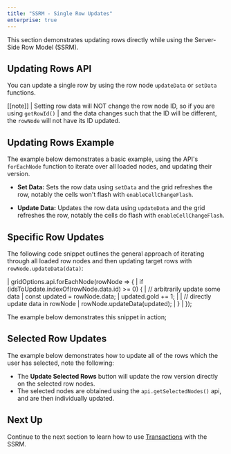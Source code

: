 ```yaml
---
title: "SSRM - Single Row Updates"
enterprise: true
---
```


This section demonstrates updating rows directly while using the Server-Side Row Model (SSRM).

## Updating Rows API

You can update a single row by using the row node `updateData` or `setData` functions.

<api-documentation source='row-object/resources/methods.json' section='rowNodeMethods' names='["updateData", "setData"]'></api-documentation>

[[note]]
| Setting row data will NOT change the row node ID, so if you are using `getRowId()`
| and the data changes such that the ID will be different, the `rowNode` will not have its ID updated.

## Updating Rows Example

The example below demonstrates a basic example, using the API's `forEachNode` function to iterate over all loaded nodes, and updating their version.

- **Set Data:** Sets the row data using `setData` and the grid refreshes the row, notably the cells won't flash with `enableCellChangeFlash`.

- **Update Data:** Updates the row data using `updateData` and the grid refreshes the row, notably the cells do flash with `enableCellChangeFlash`.

<grid-example title='Updating All Rows' name='updating-all-rows' type='generated' options='{ "enterprise": true, "exampleHeight": 615, "extras": ["alasql"], "modules": ["serverside", "rowgrouping"] }'></grid-example>

## Specific Row Updates

The following code snippet outlines the general approach of iterating through all loaded row nodes and then updating target rows with `rowNode.updateData(data)`:

<snippet>
| gridOptions.api.forEachNode(rowNode => {
|     if (idsToUpdate.indexOf(rowNode.data.id) >= 0) {
|         // arbitrarily update some data
|         const updated = rowNode.data;
|         updated.gold += 1;
| 
|         // directly update data in rowNode
|         rowNode.updateData(updated);
|     }
| });
</snippet>

The example below demonstrates this snippet in action;

<grid-example title='Updating Specific Rows' name='updating-specific-rows' type='generated' options='{ "enterprise": true, "exampleHeight": 615, "extras": ["alasql"], "modules": ["serverside", "rowgrouping"] }'></grid-example>

## Selected Row Updates

The example below demonstrates how to update all of the rows which the user has selected, note the following:

- The **Update Selected Rows** button will update the row version directly on the selected row nodes.
- The selected nodes are obtained using the `api.getSelectedNodes()` api, and are then individually updated.

<grid-example title='Updating Selected Rows' name='updating-selected-row' type='generated' options='{ "enterprise": true, "exampleHeight": 615, "extras": ["alasql"], "modules": ["serverside", "rowgrouping"] }'></grid-example>

## Next Up

Continue to the next section to learn how to use [Transactions](/server-side-model-updating-transactions/) with the SSRM.
